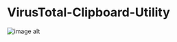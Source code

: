 ﻿# VirusTotal-Clipboard-Utility
![image alt]([https://github.com/THeZoNE-007/VirusTotal-Clipboard-Utility/blob/23eb91d7cb67d5ed77acdf6ef3f94b5f40e2cdda/IMG_20250726_215431.jpg](https://github.com/THeZoNE-007/VirusTotal-Clipboard-Utility/blob/19de1cc0d2d253c10916e9b9c7f5f0695e345386/Banner.jpg))
